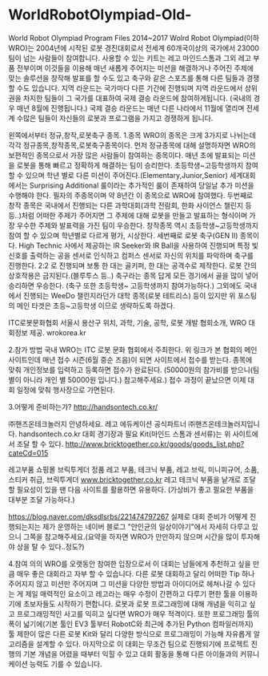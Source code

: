 # WorldRobotOlympiad-Old-
World Robot Olympiad Program Files 2014~2017
Wolrd Robot Olympiad(이하 WRO)는 2004년에 시작된 로봇 경진대회로서 전세계 60개국이상의 국가에서 23000팀이 넘는 사람들이 참여합니다.
사용할 수 있는 키트는 레고 마인드스톰과 그외 레고 부품 전부이며 이것들을 이용해 매년 새롭게 주어지는 미션을 해결하거나 주어진 주제에 맞는 솔루션을 창작해 발표를 할 수도 있고 축구와 같은 스포츠를 통해 다른 팀들과 경쟁할 수도 있습니다.
지역 라운드는 국가마다 다른 기간에 진행되며 지역 라운드에서 상위권을 차지한 팀들이 그 국가를 대표하여 국제 결승 라운드에 참여하게됩니다. (국내의 경우 매년 8월에 진행됩니다.) 국제 결승 라운드는 매년 다른 나라에서 11월에 열리며  전세계 수많은 팀들이 자신들의 로봇과 프로그램을 가지고 경쟁하게 됩니다.


  
왼쪽에서부터 정규,창작,로봇축구 종목.
1.종목
WRO의 종목은 크게 3가지로 나뉘는데 각각 정규종목,창작종목,로봇축구종목이다.
먼저 정규종목에 대해 설명하자면 WRO의 보편적인 종목으로서 가장 많은 사람들이 참여하는 종목이다.
매년 초에 발표되는 미션을 로봇을 통해 빠르고 정확하게 해결하는 팀이 승리한다.
초등학생~고등학생까지  참여 할 수 있으며 학년 별로 다른 미션이 주어진다.(Elementary,Junior,Senior)
세계대회에서는 Surprising Additional 룰이라는 추가적인 룰이 존재하여 당일날 추가 미션을 수행해야 한다. 필자의 주종목이며 약 8년간 이 종목으로 WRO에 참여했다.
두번째로 창작 종목은 국내에서 진행되는 다른 과학대회(과학 전람회, 한화 사이언스 챌린지 등등..)처럼 어떠한 주제가 주어지면 그 주제에 대해 로봇을 만들고 발표하는 형식이며 가장 우수한 주제와 발표력을 가진 팀이 우승한다. 창작종목 역시 초등학생~고등학생까지 참여 할 수 있으며 학년별로 다르게 평가, 시상한다.
세번째로 로봇 축구(GEN II) 종목이다.
High Technic 사에서 제공하는 IR Seeker와 IR Ball을 사용하여 진행되며 특정 빛 신호를 출력하는 공을 센서로 인식하고 컴퍼스 센서로 자신의 위치를 파악하며 축구를 진행한다.
2:2 로 진행되며 보통 한 대는 골키퍼, 한 대는 공격수로 제작한다.
로봇 간의 상호작용은 금지된다.(블루투스 등..)
축구라는 종목 답게 모든 경기에서 골을 많이 넣어 승리하면 우승한다.
(축구 또한 초등학생~ 고등학생까지 참여가능하다.)
그외에도 국내에서 진행되는 WeeDo 챌린지라던가 대학 종목(로봇 테트리스) 등이 있지만 위 포스팅의 메인 타겟은 초등~고등학생 이므로 생략하도록 하겠다.



ITC로봇문화협회
서울시 용산구 위치, 과학, 기술, 공학, 로봇 개발 협회소개, WRO 대회정보 제공.
wrokorea.kr

2.참가 방법
국내 WRO는 ITC 로봇 문화 협회에서 주최한다.
위 링크가 본 협회의 메인 사이트인데 매년 접수 시즌(6월 중순 즈음)이 되면 사이트에서 접수를 받는다.
종목에 맞춰 개인정보를 입력하고 등록하면 접수가 완료된다.
(50000원의 참가비를 받으니(팀 별이 아니라 개인 별 50000원 입니다.) 참고해주세요.)
접수 과정이 끝났으면 이제 대회 일정에 맞춰 행사장으로 가면된다.

3.어떻게 준비하는가?
http://handsontech.co.kr/


㈜핸즈온테크놀러지
안녕하세요. 레고 에듀케이션 공식파트너 ㈜핸즈온테크놀러지입니다.
handsontech.co.kr
대회 경기장과 필요 Kit(마인드 스톰과 센서류)는 위 사이트에서 조달 할 수 있다.
http://www.bricktogether.co.kr/goods/goods_list.php?cateCd=015


레고부품 쇼핑몰 브릭투게더
정품 레고 부품, 테크닉 부품, 레고 브릭, 미니피규어, 소품, 스티커 취급, 브릭투게더
www.bricktogether.co.kr
레고 테크닉 부품을 낱개로 조달할 필요성이 있을 땐 다음 사이트를 활용하면 유용하다.
(가상비가 좋고 필요한 부품을 대부분 조달 가능하다.)

https://blog.naver.com/dksdlsrbs/221474797267
실제로 대회 준비가 어떻게 진행되는지는 제가 운영하는 네이버 블로그 "안인균의 일상이야기"에서 자세히 다루고 있으니 그쪽을 참고해주세요.(요약을 하자면 WRO가 만만하지 않으며 시간을 많이 투자해야 상을 탈 수 있다..정도?)



4.참여 의의
WRO를 오랫동안 참여한 입장으로서 이 대회는 남들에게 추천하고 싶을 만큼 매우 좋은 대회라고 자부 할 수 있습니다.
다른 로봇 대회하고 달리 어떠한 Tip 하나 주어지지 않고 미션만 주어지며 그 미션을 다양한 방법과 아이디어로 헤쳐나갈 수 있다는 게 제일 매력적인 요소이고 레고라는 매우 수정이 간편하고 다루기 편한 툴을 이용하기에 초보자들도 시작하기 편합니다.
로봇과 로봇 프로그래밍에 대해 개념을 익히고 싶고 프로그래밍적인 사고를 익히고 싶다면 WRO가  매우 적격이다.
또한 프로그래밍 툴의 폭이 넓기에(기본 툴인 EV3 툴부터 RobotC와 최근에 추가된 Python 컴파일러까지) 툴 제한이 많은 다른 로봇 Kit와 달리 다양한 방식으로 프로그래밍이 가능해 자유롭게 알고리즘을 설계할 수 있다. 마지막으로 이 대회는 무조건 팀으로 진행되기에 프로젝트 진행의 기본 개념을 어렸을 때부터 익힐 수 있고 대회 활동을 통해 다른 아이들과의 커뮤니케이션 능력도 기를 수 있습니다.
